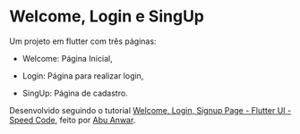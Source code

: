# Welcome, Login e SingUp

Um projeto em flutter com três páginas:

- Welcome: Página Inicial,

- Login: Página para realizar login,

- SingUp: Página de cadastro.


Desenvolvido seguindo o tutorial
[Welcome, Login, Signup Page - Flutter UI - Speed Code](https://www.youtube.com/watch?v=ExKYjqgswJg), feito por [Abu Anwar](https://github.com/abuanwar072).

